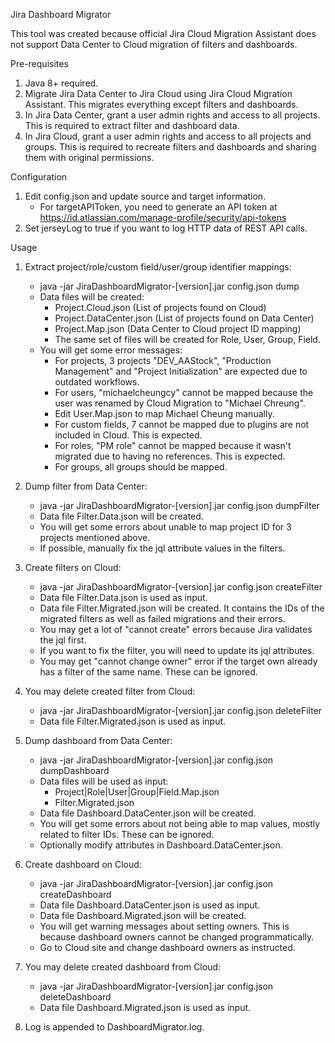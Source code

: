 Jira Dashboard Migrator

This tool was created because official Jira Cloud Migration Assistant does not support Data Center to Cloud migration of filters and dashboards.

Pre-requisites
1. Java 8+ required.
1. Migrate Jira Data Center to Jira Cloud using Jira Cloud Migration Assistant. This migrates everything except filters and dashboards.
1. In Jira Data Center, grant a user admin rights and access to all projects. This is required to extract filter and dashboard data.
1. In Jira Cloud, grant a user admin rights and access to all projects and groups. This is required to recreate filters and dashboards and sharing them with original permissions. 

Configuration
1. Edit config.json and update source and target information. 
    * For targetAPIToken, you need to generate an API token at https://id.atlassian.com/manage-profile/security/api-tokens
1. Set jerseyLog to true if you want to log HTTP data of REST API calls.

Usage
1. Extract project/role/custom field/user/group identifier mappings:
    * java -jar JiraDashboardMigrator-[version].jar config.json dump
    * Data files will be created: 
        * Project.Cloud.json (List of projects found on Cloud)
        * Project.DataCenter.json (List of projects found on Data Center)
        * Project.Map.json (Data Center to Cloud project ID mapping)
        * The same set of files will be created for Role, User, Group, Field.
    * You will get some error messages: 
        * For projects, 3 projects "DEV_AAStock", "Production Management" and "Project Initialization" are expected due to outdated workflows. 
        * For users, "michaelcheungcy" cannot be mapped because the user was renamed by Cloud Migration to "Michael Chreung". 
        * Edit User.Map.json to map Michael Cheung manually.
        * For custom fields, 7 cannot be mapped due to plugins are not included in Cloud. This is expected.
        * For roles, "PM role" cannot be mapped because it wasn't migrated due to having no references. This is expected.
        * For groups, all groups should be mapped.
	
1. Dump filter from Data Center: 
    * java -jar JiraDashboardMigrator-[version].jar config.json dumpFilter
    * Data file Filter.Data.json will be created. 
    * You will get some errors about unable to map project ID for 3 projects mentioned above. 
    * If possible, manually fix the jql attribute values in the filters.

1. Create filters on Cloud: 
    * java -jar JiraDashboardMigrator-[version].jar config.json createFilter
    * Data file Filter.Data.json is used as input.
    * Data file Filter.Migrated.json will be created. It contains the IDs of the migrated filters as well as failed migrations and their errors. 
    * You may get a lot of "cannot create" errors because Jira validates the jql first. 
    * If you want to fix the filter, you will need to update its jql attributes.
    * You may get "cannot change owner" error if the target own already has a filter of the same name. These can be ignored.
    
1. You may delete created filter from Cloud: 
    * java -jar JiraDashboardMigrator-[version].jar config.json deleteFilter
    * Data file Filter.Migrated.json is used as input.

1. Dump dashboard from Data Center: 
    * java -jar JiraDashboardMigrator-[version].jar config.json dumpDashboard
    * Data files will be used as input: 
        * Project|Role|User|Group|Field.Map.json
        * Filter.Migrated.json
    * Data file Dashboard.DataCenter.json will be created.
    * You will get some errors about not being able to map values, mostly related to filter IDs. These can be ignored. 
    * Optionally modify attributes in Dashboard.DataCenter.json.
    
1. Create dashboard on Cloud: 
    * java -jar JiraDashboardMigrator-[version].jar config.json createDashboard
    * Data file Dashboard.DataCenter.json is used as input.
    * Data file Dashboard.Migrated.json will be created.
    * You will get warning messages about setting owners. This is because dashboard owners cannot be changed programmatically.
    * Go to Cloud site and change dashboard owners as instructed.
    
1. You may delete created dashboard from Cloud: 
    * java -jar JiraDashboardMigrator-[version].jar config.json deleteDashboard
    * Data file Dashboard.Migrated.json is used as input.

1. Log is appended to DashboardMigrator.log. 